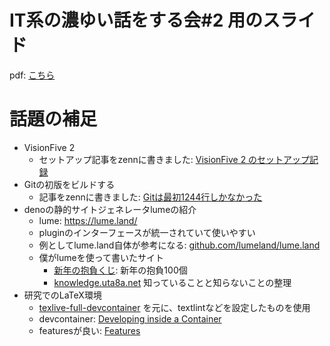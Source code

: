 # IT系の濃ゆい話をする会#2 用のスライド

pdf: [こちら](it_deep_talk.pdf)

# 話題の補足

- VisionFive 2
  - セットアップ記事をzennに書きました: [VisionFive 2 のセットアップ記録](https://zenn.dev/uta8a/articles/87262048da5327)
- Gitの初版をビルドする
  - 記事をzennに書きました: [Gitは最初1244行しかなかった](https://zenn.dev/uta8a/articles/b7169fd147fb31)
- denoの静的サイトジェネレータlumeの紹介
  - lume: https://lume.land/
  - pluginのインターフェースが統一されていて使いやすい
  - 例としてlume.land自体が参考になる: [github.com/lumeland/lume.land](https://github.com/lumeland/lume.land)
  - 僕がlumeを使って書いたサイト
    - [新年の抱負くじ](https://lottery.uta8a.net/): 新年の抱負100個
    - [knowledge.uta8a.net](https://knowledge.uta8a.net/) 知っていることと知らないことの整理
- 研究でのLaTeX環境
  - [texlive-full-devcontainer](https://github.com/tbistr/texlive-full-devcontainer) を元に、textlintなどを設定したものを使用
  - devcontainer: [Developing inside a Container](https://code.visualstudio.com/docs/devcontainers/containers)
  - featuresが良い: [Features](https://code.visualstudio.com/blogs/2022/09/15/dev-container-features)